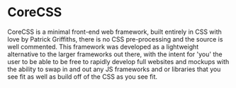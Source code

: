 CoreCSS
=======

CoreCSS is a minimal front-end web framework, built entirely in CSS with love by Patrick Griffiths, there is no CSS pre-processing and the source is well commented.  This framework was developed as a lightweight alternative to the larger frameworks out there, with the intent for 'you' the user to be able to be free to rapidly develop full websites and mockups with the ability to swap in and out any JS frameworks and or libraries that you see fit as well as build off of the CSS as you see fit.
